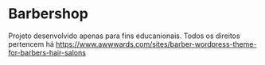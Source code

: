# Barbershop
Projeto desenvolvido apenas para fins educanionais. Todos os direitos pertencem há https://www.awwwards.com/sites/barber-wordpress-theme-for-barbers-hair-salons
